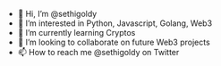 - 👋 Hi, I’m @sethigoldy
- 👀 I’m interested in Python, Javascript, Golang, Web3
- 🌱 I’m currently learning Cryptos
- 💞️ I’m looking to collaborate on future Web3 projects
- 📫 How to reach me @sethigoldy on Twitter 

<!---
sethigoldy/sethigoldy is a ✨ special ✨ repository because its `README.md` (this file) appears on your GitHub profile.
You can click the Preview link to take a look at your changes.
--->
